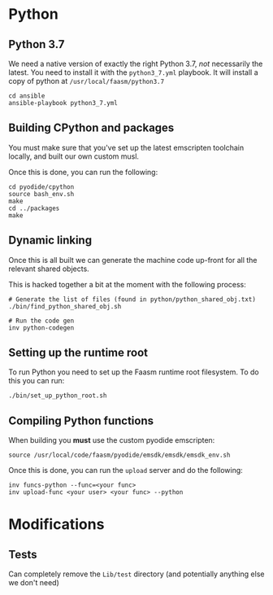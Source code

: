 # Python 

## Python 3.7

We need a native version of exactly the right Python 3.7, _not_ necessarily the latest.
You need to install it with the `python3_7.yml` playbook. It will install a copy of python
at `/usr/local/faasm/python3.7`

```
cd ansible
ansible-playbook python3_7.yml
```

## Building CPython and packages

You must make sure that you've set up the latest emscripten toolchain locally, and built our own custom musl.

Once this is done, you can run the following:

```
cd pyodide/cpython
source bash_env.sh
make
cd ../packages
make
```

## Dynamic linking

Once this is all built we can generate the machine code up-front for all the relevant shared objects.

This is hacked together a bit at the moment with the following process:

```
# Generate the list of files (found in python/python_shared_obj.txt)
./bin/find_python_shared_obj.sh

# Run the code gen
inv python-codegen
```

## Setting up the runtime root

To run Python you need to set up the Faasm runtime root filesystem. To do this you can run:

```
./bin/set_up_python_root.sh
```

## Compiling Python functions


When building you **must** use the custom pyodide emscripten:

```
source /usr/local/code/faasm/pyodide/emsdk/emsdk/emsdk_env.sh
```

Once this is done, you can run the `upload` server and do the following:

```
inv funcs-python --func=<your func>
inv upload-func <your user> <your func> --python
```

# Modifications

## Tests

Can completely remove the `Lib/test` directory (and potentially anything else we don't need)
